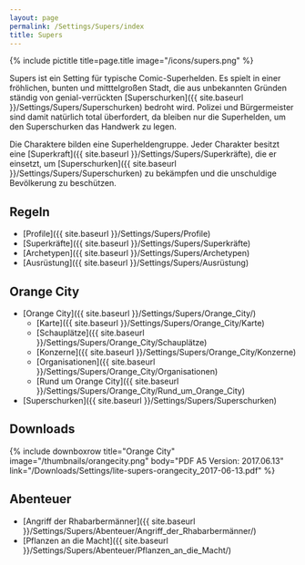 ```yaml
---
layout: page
permalink: /Settings/Supers/index
title: Supers
---
```


{% include pictitle title=page.title image="/icons/supers.png" %}

Supers ist ein Setting für typische Comic-Superhelden. Es spielt in einer fröhlichen, bunten und mitttelgroßen Stadt, die aus unbekannten Gründen ständig von genial-verrückten [Superschurken]({{ site.baseurl }}/Settings/Supers/Superschurken) bedroht wird. Polizei und Bürgermeister sind damit natürlich total überfordert, da bleiben nur die Superhelden, um den Superschurken das Handwerk zu legen.

Die Charaktere bilden eine Superheldengruppe. Jeder Charakter besitzt eine [Superkraft]({{ site.baseurl }}/Settings/Supers/Superkräfte), die er einsetzt, um [Superschurken]({{ site.baseurl }}/Settings/Supers/Superschurken) zu bekämpfen und die unschuldige Bevölkerung zu beschützen.

## Regeln

- [Profile]({{ site.baseurl }}/Settings/Supers/Profile)
- [Superkräfte]({{ site.baseurl }}/Settings/Supers/Superkräfte)
- [Archetypen]({{ site.baseurl }}/Settings/Supers/Archetypen)
- [Ausrüstung]({{ site.baseurl }}/Settings/Supers/Ausrüstung)

## Orange City

- [Orange City]({{ site.baseurl }}/Settings/Supers/Orange_City/)
  - [Karte]({{ site.baseurl }}/Settings/Supers/Orange_City/Karte)
  - [Schauplätze]({{ site.baseurl }}/Settings/Supers/Orange_City/Schauplätze)
  - [Konzerne]({{ site.baseurl }}/Settings/Supers/Orange_City/Konzerne)
  - [Organisationen]({{ site.baseurl }}/Settings/Supers/Orange_City/Organisationen)
  - [Rund um Orange City]({{ site.baseurl }}/Settings/Supers/Orange_City/Rund_um_Orange_City)
- [Superschurken]({{ site.baseurl }}/Settings/Supers/Superschurken)

## Downloads

{% include downboxrow title="Orange City" image="/thumbnails/orangecity.png" body="PDF A5
Version: 2017.06.13" link="/Downloads/Settings/lite-supers-orangecity_2017-06-13.pdf" %}

## Abenteuer

- [Angriff der Rhabarbermänner]({{ site.baseurl }}/Settings/Supers/Abenteuer/Angriff_der_Rhabarbermänner/)
- [Pflanzen an die Macht]({{ site.baseurl }}/Settings/Supers/Abenteuer/Pflanzen_an_die_Macht/)

